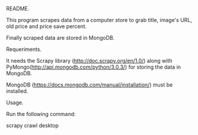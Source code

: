 README.

This program scrapes data from a computer store to grab title, image's URL,  old price and price save percent.

Finally scraped data are stored in MongoDB. 

Requeriments.

It needs the Scrapy library (http://doc.scrapy.org/en/1.0/) along with PyMongo(http://api.mongodb.com/python/3.0.3/)  for storing the data in MongoDB.

MongoDB (https://docs.mongodb.com/manual/installation/) must be installed.

Usage.

Run the following command:

scrapy crawl desktop

